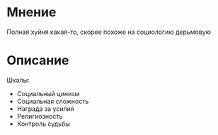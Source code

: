 # Мнение

Полная хуйня какая-то, скорее похоже на социологию дерьмовую

# Описание

Шкалы:
- Социальный цинизм
- Социальная сложность
- Награда за усилия
- Религиозность
- Контроль судьбы